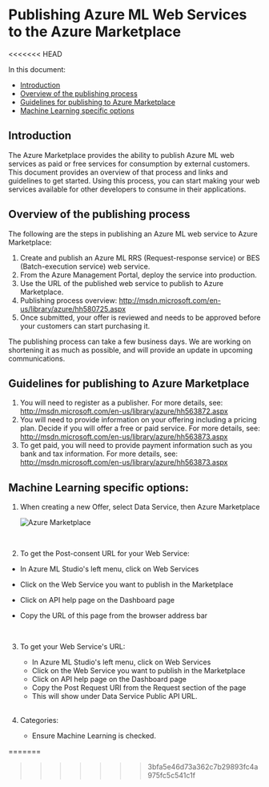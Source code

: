 <properties title="Publishing Azure ML Web Services to the Azure Marketplace" pageTitle="Publishing Azure ML Web Services to the Azure Marketplace | Azure" description="Publishing Azure ML Web Services to the Azure Marketplace" metaKeywords="" services="machine-learning" solutions="" documentationCenter="" authors="garye" videoId="" scriptId="" />

# Publishing Azure ML Web Services to the Azure Marketplace 
<<<<<<< HEAD

In this document:

- [Introduction]
- [Overview of the publishing process]
- [Guidelines for publishing to Azure Marketplace]
- [Machine Learning specific options] 

<!--Anchors-->
[Introduction]: #introduction
[Overview of the publishing process]: #overview-of-the-publishing-process
[Guidelines for publishing to Azure Marketplace]: #guidelines-for-publishing-to-azure-marketplace
[Machine Learning specific options]: #machine-learning-specific-options 

## Introduction

The Azure Marketplace provides the ability to publish Azure ML web services as paid or free services for consumption by external customers. This document provides an overview of that process and links and guidelines to get started. Using this process, you can start making your web services available for other developers to consume in their applications.

## Overview of the publishing process 

The following are the steps in publishing an Azure ML web service to Azure Marketplace:

1.	Create and publish an Azure ML RRS (Request-response service) or BES (Batch-execution service) web service.
2.	From the Azure Management Portal, deploy the service into production.
3.	Use the URL of the published web service to publish to Azure Marketplace.
4.	Publishing process overview: http://msdn.microsoft.com/en-us/library/azure/hh580725.aspx 
5.	Once submitted, your offer is reviewed and needs to be approved before your customers can start purchasing it.

The publishing process can take a few business days. We are working on shortening it as much as possible, and will provide an update in upcoming communications.

## Guidelines for publishing to Azure Marketplace

1.	You will need to register as a publisher. For more details, see: <http://msdn.microsoft.com/en-us/library/azure/hh563872.aspx>
2.	You will need to provide information on your offering including a pricing plan. Decide if you will offer a free or paid service. For more details, see: <http://msdn.microsoft.com/en-us/library/azure/hh563873.aspx> 
3.	To get paid, you will need to provide payment information such as you bank and tax information. For more details, see: <http://msdn.microsoft.com/en-us/library/azure/hh563873.aspx>

## Machine Learning specific options:


1.	When creating a new Offer, select Data Service, then Azure Marketplace 
 
	![Azure Marketplace][image1]

	<br />

2.	To get the Post-consent URL for your Web Service:
  - In Azure ML Studio's left menu, click on Web Services 
  - Click on the Web Service you want to publish in the Marketplace
  - Click on API help page on the Dashboard page
  - Copy the URL of this page from the browser address bar

	<br />

3.	To get your Web Service's URL:
	- In Azure ML Studio's left menu, click on Web Services 
	- Click on the Web Service you want to publish in the Marketplace
	- Click on API help page on the Dashboard page
	- Copy the Post Request URI from the Request section of the page
	- This will show under Data Service Public API URL. 

	<br />

4.	Categories:
	- Ensure Machine Learning is checked.



[image1]:./media/machine-learning-publish-web-service-to-azure-marketplace/image1.png
=======
>>>>>>> 3bfa5e46d73a362c7b29893fc4a975fc5c541c1f
